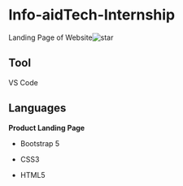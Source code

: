 # Info-aidTech-Internship
Landing Page of Website![star](https://github.com/Burhan-Ahmed/Info-aidTech-Intership-Task-1/assets/92679045/be1da3eb-d69d-4165-b203-29aef1d1c242)

## Tool
VS Code
## Languages
__Product Landing Page__
- Bootstrap 5
* CSS3
+ HTML5
